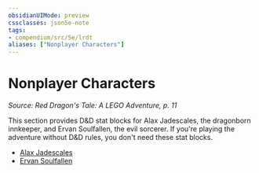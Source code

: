 ```yaml
---
obsidianUIMode: preview
cssclasses: json5e-note
tags:
- compendium/src/5e/lrdt
aliases: ["Nonplayer Characters"]
---
```

# Nonplayer Characters
*Source: Red Dragon's Tale: A LEGO Adventure, p. 11* 

This section provides D&D stat blocks for Alax Jadescales, the dragonborn innkeeper, and Ervan Soulfallen, the evil sorcerer. If you're playing the adventure without D&D rules, you don't need these stat blocks.

- [Alax Jadescales](Mechanics/bestiary/npc/alax-jadescales-lrdt.md)  
- [Ervan Soulfallen](Mechanics/bestiary/npc/ervan-soulfallen-lrdt.md)